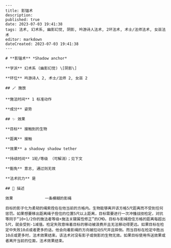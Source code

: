 
    ---
    title: 影锚术
    description: 
    published: true
    date: 2023-07-03 19:41:38
    tags: 法术, 幻术系, 幽影幻觉, 阴影, 吟游诗人法术, 2环法术, 术士/法师法术, 女巫法术
    editor: markdown
    dateCreated: 2023-07-03 19:41:38
    ---

    # **影锚术** *Shadow anchor*

    **学派** 幻术系 (幽影幻觉) \[阴影\] 

    **环位** 吟游诗人 2, 术士/法师 2, 女巫 2

    ## 🪄 施放

    **施法时间** 1 标准动作

    **成分** 姿势

    ## ✨ 效果 

    **目标** 接触到的生物 

    **距离** 接触 

    **效果** a shadowy shadow tether 

    **持续时间** 1轮/等级 （可解消）；见下文 

    **豁免** 意志, 通过则无效

    **法术抗力** 是

    ## 📖 描述

    效果              一条模糊的影绳

    目标的影子化为柔韧的绳索拴在在他当前的方格内。生物能够离开该方格5尺距离而不受到任何惩罚。如果想要移出距离绳子拴住的位置5尺以上距离，目标需要进行一次冲撞战技检定，对抗等同于“10+1/2你的施法者等级+施法关键属性修正”的CMD。目标与影绳拴住方格的距离每超出5尺，就会受到-1减值。检定失败意味着目标的移动被浪费并且无法移动得更远。如果目标在检定中失败10点或者更多的话，他会向着影绳的方向被拉动5尺并且摔倒。而当目标在检定中胜出10点或更多时，法术效果结束。该法术对没有影子或倒影的生物无效。如果目标使用传送效果或者离开当前的位面，法术效果结束。
    